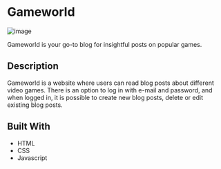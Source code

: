 # Gameworld

![image](https://i.imgur.com/KLfbCn1.jpeg)

Gameworld is your go-to blog for insightful posts on popular games.

## Description

Gameworld is a website where users can read blog posts about different video games. There is an option to log in with e-mail and password, and when logged in, it is possible to create new blog posts, delete or edit existing blog posts.

## Built With

- HTML
- CSS
- Javascript
